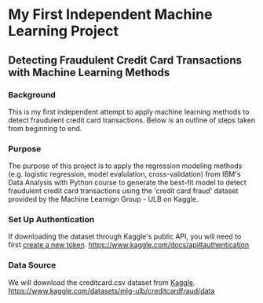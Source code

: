 # My First Independent Machine Learning Project
## Detecting Fraudulent Credit Card Transactions with Machine Learning Methods
### Background
This is my first independent attempt to apply machine learning methods to detect fraudulent credit card transactions. Below is an outline of steps taken from beginning to end.
### Purpose
The purpose of this project is to apply the regression modeling methods (e.g. logistic regression, model evalulation, cross-validation) from IBM's Data Analysis with Python course to generate the best-fit model to detect fraudulent credit card transactions using the 'credit card fraud' dataset provided by the Machine Learnign Group - ULB on Kaggle.
### Set Up Authentication
If downloading the dataset through Kaggle's public API, you will need to first [create a new token]([url](https://www.kaggle.com/docs/api#authentication)). https://www.kaggle.com/docs/api#authentication
### Data Source
We will download the creditcard.csv dataset from [Kaggle]([url](https://www.kaggle.com/datasets/mlg-ulb/creditcardfraud/data)). https://www.kaggle.com/datasets/mlg-ulb/creditcardfraud/data

